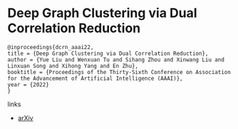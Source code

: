 # Deep Graph Clustering via Dual Correlation Reduction

```
@inproceedings{dcrn_aaai22,
title = {Deep Graph Clustering via Dual Correlation Reduction},
author = {Yue Liu and Wenxuan Tu and Sihang Zhou and Xinwang Liu and Linxuan Song and Xihong Yang and En Zhu},
booktitle = {Proceedings of the Thirty-Sixth Conference on Association for the Advancement of Artificial Intelligence (AAAI)},
year = {2022}
}
```

links
- [arXiv](https://arxiv.org/abs/2112.14772)
